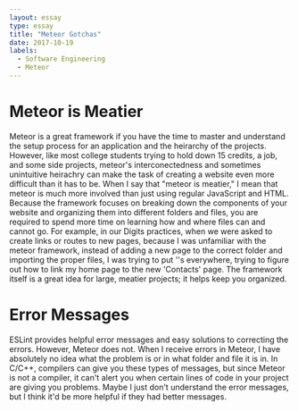 ```yaml
---
layout: essay
type: essay
title: "Meteor Gotchas"
date: 2017-10-19
labels:
  - Software Engineering
  - Meteor
---
```


# Meteor is Meatier

Meteor is a great framework if you have the time to master and understand the setup process for an application and the heirarchy of the projects.  However, like most college students trying to hold down 15 credits, a job, and some side projects, meteor's interconectedness and sometimes unintuitive heirachry can make the task of creating a website even more difficult than it has to be. 
When I say that "meteor is meatier," I mean that meteor is much more involved than just using regular JavaScript and HTML.  Because the framework focuses on breaking down the components of your website and organizing them into different folders and files, you are required to spend more time on learning how and where files can and cannot go.  For example, in our Digits practices, when we were asked to create links or routes to new pages, because I was unfamiliar with the meteor framework, instead of adding a new page to the correct folder and importing the proper files, I was trying to put '<a>'s everywhere, trying to figure out how to link my home page to the new 'Contacts' page.
The framework itself is a great idea for large, meatier projects; it helps keep you organized.

# Error Messages

ESLint provides helpful error messages and easy solutions to correcting the errors. However, Meteor does not.  When I receive errors in Meteor, I have absolutely no idea what the problem is or in what folder and file it is in.  In C/C++, compilers can give you these types of messages, but since Meteor is not a compiler, it can't alert you when certain lines of code in your project are giving you problems.
Maybe I just don't understand the error messages, but I think it'd be more helpful if they had better messages.

